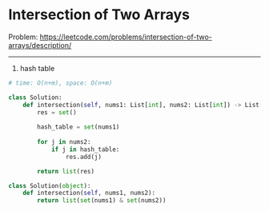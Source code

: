 Intersection of Two Arrays
===

Problem: https://leetcode.com/problems/intersection-of-two-arrays/description/

---

1. hash table
```python
# time: O(n+m), space: O(n+m)

class Solution:
    def intersection(self, nums1: List[int], nums2: List[int]) -> List[int]:
        res = set()
        
        hash_table = set(nums1)
    
        for j in nums2:
            if j in hash_table:
                res.add(j)

        return list(res)
```

```python
class Solution(object):
    def intersection(self, nums1, nums2):
        return list(set(nums1) & set(nums2))
```
